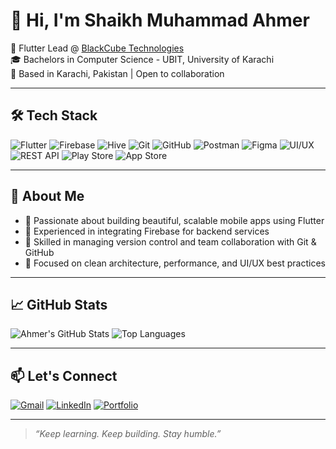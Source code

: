 # 👋 Hi, I'm Shaikh Muhammad Ahmer

🚀 Flutter Lead @ [BlackCube Technologies](https://blackcubetechnologies.com)  
🎓 Bachelors in Computer Science - UBIT, University of Karachi  
📍 Based in Karachi, Pakistan | Open to collaboration

---

## 🛠 Tech Stack

![Flutter](https://img.shields.io/badge/Flutter-02569B?style=for-the-badge&logo=flutter&logoColor=white)
![Firebase](https://img.shields.io/badge/Firebase-FFCA28?style=for-the-badge&logo=firebase&logoColor=black)
![Hive](https://img.shields.io/badge/Hive-FFA500?style=for-the-badge&logo=hive&logoColor=white)
![Git](https://img.shields.io/badge/Git-F05032?style=for-the-badge&logo=git&logoColor=white)
![GitHub](https://img.shields.io/badge/GitHub-181717?style=for-the-badge&logo=github&logoColor=white)
![Postman](https://img.shields.io/badge/Postman-FF6C37?style=for-the-badge&logo=postman&logoColor=white)
![Figma](https://img.shields.io/badge/Figma-F24E1E?style=for-the-badge&logo=figma&logoColor=white)
![UI/UX](https://img.shields.io/badge/UI%2FUX-Design-ff69b4?style=for-the-badge)
![REST API](https://img.shields.io/badge/API-Integration-6DB33F?style=for-the-badge&logo=postman&logoColor=white)
![Play Store](https://img.shields.io/badge/Play%20Store-3DDC84?style=for-the-badge&logo=google-play&logoColor=white)
![App Store](https://img.shields.io/badge/App%20Store-0D96F6?style=for-the-badge&logo=app-store-ios&logoColor=white)

---

## 🧠 About Me

- 🔹 Passionate about building beautiful, scalable mobile apps using Flutter  
- 🔹 Experienced in integrating Firebase for backend services  
- 🔹 Skilled in managing version control and team collaboration with Git & GitHub  
- 🔹 Focused on clean architecture, performance, and UI/UX best practices  

---

## 📈 GitHub Stats

![Ahmer's GitHub Stats](https://github-readme-stats.vercel.app/api?username=dkt147&show_icons=true&theme=tokyonight&hide_title=true)
![Top Languages](https://github-readme-stats.vercel.app/api/top-langs/?username=dkt147&layout=compact&theme=tokyonight)

---

## 📫 Let's Connect


[![Gmail](https://img.shields.io/badge/-Gmail-D14836?style=for-the-badge&logo=gmail&logoColor=white)](mailto:sahmer003@gmail.com)
[![LinkedIn](https://img.shields.io/badge/-LinkedIn-0077B5?style=for-the-badge&logo=linkedin&logoColor=white)](https://www.linkedin.com/in/sh-m-ahmer-53100b207)
[![Portfolio](https://img.shields.io/badge/-Portfolio-000?style=for-the-badge&logo=google-chrome&logoColor=white)](#)

---

> *“Keep learning. Keep building. Stay humble.”*  
